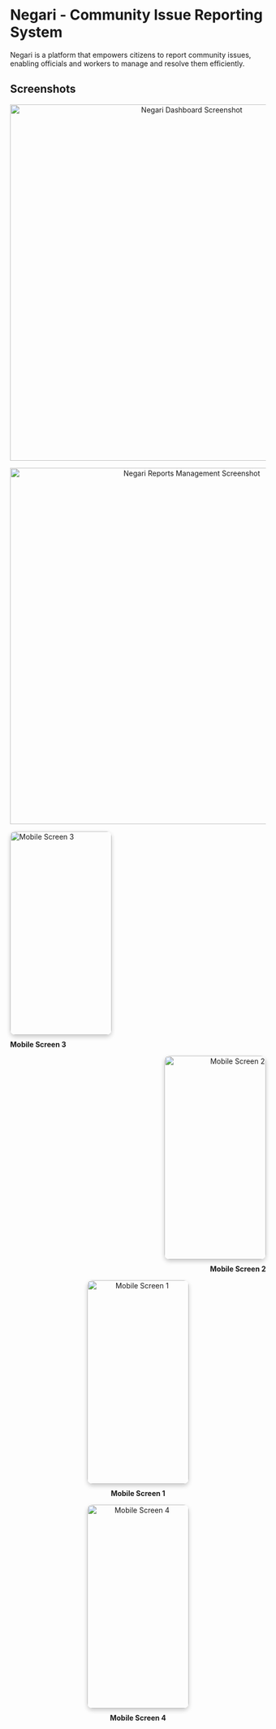 # Negari - Community Issue Reporting System

Negari is a platform that empowers citizens to report community issues, enabling officials and workers to manage and resolve them efficiently.  


## Screenshots

<p align="center">
  <img src="https://github.com/user-attachments/assets/334b2606-a689-41b0-84b5-20c71058797e" alt="Negari Dashboard Screenshot" width="700" />
</p>

<p align="center">
  <img src="https://github.com/user-attachments/assets/b619908d-23ec-4644-9c3d-3cf8c545b9ff" alt="Negari Reports Management Screenshot" width="700" />
</p>

<div style="dispaly: flex; ">
  <div style="text-align: left;" width="50%">
    <img width="200" height="400" alt="Mobile Screen 3" src="https://github.com/user-attachments/assets/359cd89b-098e-4eb9-b354-877f1e080e5e" style="border-radius: 10px; box-shadow: 0 4px 8px rgba(0,0,0,0.2);" />
    <p style="margin-top: 10px; font-weight: bold;">Mobile Screen 3</p>
  </div>

  <div style="text-align: right;" width="50%">
    <img width="200" height="400" alt="Mobile Screen 2" src="https://github.com/user-attachments/assets/43f9635b-4fd7-462e-b41e-00187eae95ea" style="border-radius: 10px; box-shadow: 0 4px 8px rgba(0,0,0,0.2);" />
    <p style="margin-top: 10px; font-weight: bold;">Mobile Screen 2</p>
  </div>
</div>
  <div style="flex: 0 0 45%; text-align: center;">
    <img width="200" height="400" alt="Mobile Screen 1" src="https://github.com/user-attachments/assets/a6e77b5d-2694-4512-a7bd-a893a74de42f" style="border-radius: 10px; box-shadow: 0 4px 8px rgba(0,0,0,0.2);" />
    <p style="margin-top: 10px; font-weight: bold;">Mobile Screen 1</p>
  </div>

  <div style="flex: 0 0 45%; text-align: center;">
    <img width="200" height="400" alt="Mobile Screen 4" src="https://github.com/user-attachments/assets/37ea33eb-e4a2-491d-937e-e8f39b56d58e" style="border-radius: 10px; box-shadow: 0 4px 8px rgba(0,0,0,0.2);" />
    <p style="margin-top: 10px; font-weight: bold;">Mobile Screen 4</p>
  </div>

</div>













